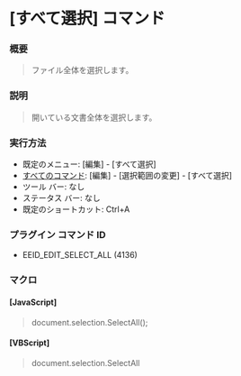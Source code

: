# \[すべて選択\] コマンド

### 概要

> ファイル全体を選択します。

### 説明

> 開いている文書全体を選択します。

### 実行方法

- 既定のメニュー: \[編集\] \- \[すべて選択\]
- [すべてのコマンド](../../glossary/allcommands): \[編集\] \- \[選択範囲の変更\] \- \[すべて選択\]
- ツール バー: なし
- ステータス バー: なし
- 既定のショートカット: Ctrl+A

### プラグイン コマンド ID

- EEID\_EDIT\_SELECT\_ALL (4136)

### マクロ

#### \[JavaScript\]

> document.selection.SelectAll();

#### \[VBScript\]

> document.selection.SelectAll
